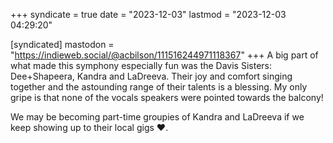 +++
syndicate = true
date = "2023-12-03"
lastmod = "2023-12-03 04:29:20"

[syndicated]
mastodon = "https://indieweb.social/@acbilson/111516244971118367"
+++
A big part of what made this symphony especially fun was the Davis Sisters: Dee+Shapeera, Kandra and LaDreeva. Their joy and comfort singing together and the astounding range of their talents is a blessing. My only gripe is that none of the vocals speakers were pointed towards the balcony!

We may be becoming part-time groupies of Kandra and LaDreeva if we keep showing up to their local gigs ♥️.
